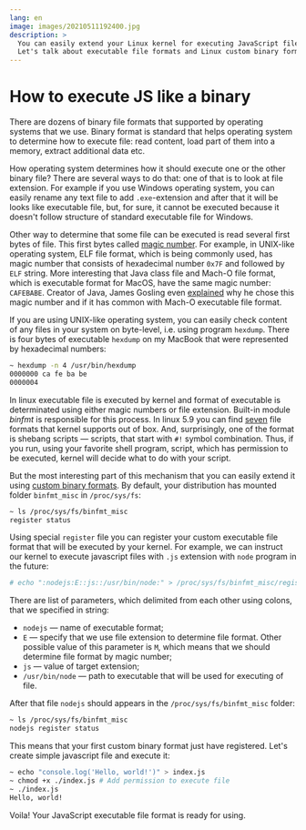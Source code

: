 ```yaml
---
lang: en
image: images/20210511192400.jpg
description: >
  You can easily extend your Linux kernel for executing JavaScript files.
  Let's talk about executable file formats and Linux custom binary formats.
---
```

# How to execute JS like a binary

There are dozens of binary file formats that supported by operating systems that
we use. Binary format is standard that helps operating system to determine how
to execute file: read content, load part of them into a memory, extract
additional data etc.

How operating system determines how it should execute one or the other binary
file? There are several ways to do that: one of that is to look at file
extension. For example if you use Windows operating system, you can easily
rename any text file to add `.exe`-extension and after that it will be looks
like executable file, but, for sure, it cannot be executed because it doesn't
follow structure of standard executable file for Windows.

Other way to determine that some file can be executed is read several first
bytes of file. This first bytes called [magic
number](https://en.wikipedia.org/wiki/Magic_number_(programming)#In_files). For
example, in UNIX-like operating system, ELF file format, which is being commonly
used, has magic number that consists of hexadecimal number `0x7F` and followed
by `ELF` string. More interesting that Java class file and Mach-O file format,
which is executable format for MacOS, have the same magic number: `CAFEBABE`.
Creator of Java, James Gosling even
[explained](http://radio-weblogs.com/0100490/2003/01/28.html) why he chose this
magic number and if it has common with Mach-O executable file format.

If you are using UNIX-like operating system, you can easily check content of any
files in your system on byte-level, i.e. using program `hexdump`. There is four
bytes of executable `hexdump` on my MacBook that were represented by hexadecimal
numbers:

```sh
~ hexdump -n 4 /usr/bin/hexdump
0000000 ca fe ba be
0000004
```

In linux executable file is executed by kernel and format of executable is
determinated using either magic numbers or file extension. Built-in module
_binfmt_ is responsible for this process. In linux 5.9 you can find
[seven](https://git.kernel.org/pub/scm/linux/kernel/git/stable/linux.git/tree/fs?h=linux-5.9.y)
file formats that kernel supports out of box. And, surprisingly, one of the
format is shebang scripts — scripts, that start with `#!` symbol combination.
Thus, if you run, using your favorite shell program, script, which has
permission to be executed, kernel will decide what to do with your script.

But the most interesting part of this mechanism that you can easily extend it
using [custom binary
formats](https://www.kernel.org/doc/html/latest/admin-guide/binfmt-misc.html).
By default, your distribution has mounted folder `binfmt_misc` in
`/proc/sys/fs`:

```sh
~ ls /proc/sys/fs/binfmt_misc
register status
```

Using special `register` file you can register your custom executable file
format that will be executed by your kernel. For example, we can instruct our
kernel to execute javascript files with `.js` extension with `node` program in
the future:

```sh
# echo ":nodejs:E::js::/usr/bin/node:" > /proc/sys/fs/binfmt_misc/register
```

There are list of parameters, which delimited from each other using colons, that
we specified in string:
* `nodejs` — name of executable format;
* `E` — specify that we use file extension to determine file format.
Other possible value of this parameter is `M`, which means that we should determine
file format by magic number;
* `js` — value of target extension;
* `/usr/bin/node` — path to executable that will be used for executing of file.

After that file `nodejs` should appears in the `/proc/sys/fs/binfmt_misc`
folder:

```sh
~ ls /proc/sys/fs/binfmt_misc
nodejs register status
```

This means that your first custom binary format just have registered. Let's
create simple javascript file and execute it:

```sh
~ echo "console.log('Hello, world!')" > index.js
~ chmod +x ./index.js # Add permission to execute file
~ ./index.js
Hello, world!
```

Voila! Your JavaScript executable file format is ready for using.
